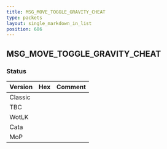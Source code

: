 ```yaml
---
title: MSG_MOVE_TOGGLE_GRAVITY_CHEAT
type: packets
layout: single_markdown_in_list
position: 686
---
```


## MSG_MOVE_TOGGLE_GRAVITY_CHEAT

### Status

Version | Hex | Comment
---------- | ---------- | ---------- 
Classic |  |  
TBC |  |  
WotLK |  |  
Cata |  |  
MoP |  |  
